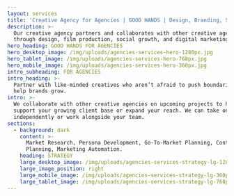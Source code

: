 ```yaml
---
layout: services
title: 'Creative Agency for Agencies | GOOD HANDS | Design, Branding, Strategy'
description: >-
  Our creative agency partners and collaborates with other creative agencies
  through design, film production, social growth, and digital marketing.
hero_heading: GOOD HANDS FOR AGENCIES
hero_desktop_image: /img/uploads/agencies-services-hero-1280px.jpg
hero_tablet_image: /img/uploads/agencies-services-hero-768px.jpg
hero_mobile_image: /img/uploads/agencies-services-hero-360px.jpg
intro_subheading: FOR AGENCIES
intro_heading: >-
  Partner with like-minded creatives who aren’t afraid to push boundaries to
  help brands grow.
intro: >-
  We collaborate with other creative agencies on upcoming projects to help
  support your growing client base or expand your reach. We can take on projects
  independently or work alongside your team.
sections:
  - background: dark
    content: >-
      ​​Market Research, Persona Development, Go-To-Market Planning, Content
      Planning, Marketing Automation.
    heading: STRATEGY
    large_desktop_image: /img/uploads/agencies-services-strategy-lg-1280px.jpg
    large_image_position: right
    large_mobile_image: /img/uploads/agencies-services-strategy-lg-360px.jpg
    large_tablet_image: /img/uploads/agencies-services-strategy-lg-768px.jpg
---
```


